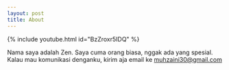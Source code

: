 ```yaml
---
layout: post
title: About
---
```


{% include youtube.html id="BzZroxr5IDQ" %}

Nama saya adalah Zen. Saya cuma orang biasa, nggak ada yang spesial. Kalau mau komunikasi denganku, kirim aja email ke [muhzaini30@gmail.com](mailto:muhzaini30@gmail.com)